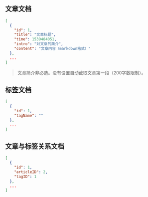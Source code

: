 ## 文章文档

```json
[
  {
    "id": 1,
    "title": "文章标题",
    "time": 1539484051,
    "intro": "对文章的简介",
    "content": "文章内容（markdown格式）"
  },
  ...
]
```

> 文章简介非必选。没有设置自动截取文章第一段（200字数限制）。

## 标签文档

```json
[
  {
    "id": 1,
    "tagName": ""
  },
  ...
]
```

## 文章与标签关系文档

```json
[
  {
    "id": 1,
    "articleID": 2,
    "tagID": 1
  },
  ...
]
```

